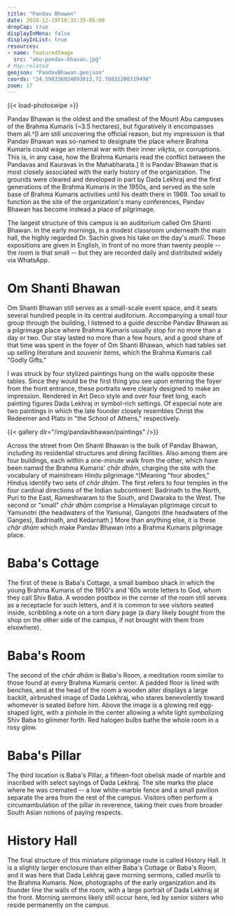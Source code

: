 ```yaml
---
title: "Pandav Bhawan"
date: 2018-12-19T10:35:35-05:00
dropCap: true
displayInMenu: false
displayInList: true
resources:
- name: featuredImage
  src: "abu-pandav-bhavan.jpg"
# Map-related
geojson: "PandavBhawan.geojson"
coords: "24.598336934893013,72.70832200319498"
zoom: 17
---
```


{{< load-photoswipe >}}

Pandav Bhawan is the oldest and the smallest of the Mount Abu campuses of the Brahma Kumaris (~3.5 hectares), but figuratively it encompasses them all.^[I am still uncovering the official reason, but my impression is that Pandav Bhawan was so-named to designate the place where Brahma Kumaris could wage an internal war with their inner _vikr̥tis_, or corruptions. This is, in any case, how the Brahma Kumaris read the conflict between the Pandavas and Kauravas in the Mahabharata.] It is Pandav Bhawan that is most closely associated with the early history of the organization. The grounds were cleared and developed in part by Dada Lekhraj and the first generations of the Brahma Kumaris in the 1950s, and served as the sole base of Brahma Kumaris activities until his death there in 1969. Too small to function as the site of the organization's many conferences, Pandav Bhawan has become instead a place of pilgrimage.

The largest structure of this campus is an auditorium called Om Shanti Bhawan. In the early mornings, in a modest classroom underneath the main hall, the highly regarded Dr. Sachin gives his take on the day's _murlī_. These expositions are given in English, in front of no more than twenty people -- the room is that small -- but they are recorded daily and distributed widely via WhatsApp.

# Om Shanti Bhawan

Om Shanti Bhawan still serves as a small-scale event space, and it seats several hundred people in its central auditorium. Accompanying a small tour group through the building, I listened to a guide describe Pandav Bhawan as a pilgrimage place where Brahma Kumaris usually stop for no more than a day or two. Our stay lasted no more than a few hours, and a good share of that time was spent in the foyer of Om Shanti Bhawan, which had tables set up selling literature and souvenir items, which the Brahma Kumaris call "Godly Gifts."

I was struck by four stylized paintings hung on the walls opposite these tables. Since they would be the first thing you see upon entering the foyer from the front entrance, these portraits were clearly designed to make an impression. Rendered in Art Deco style and over four feet long, each painting figures Dada Lekhraj in symbol-rich settings. Of especial note are two paintings in which the late founder closely resembles Christ the Redeemer and Plato in "the School of Athens," respectively.

{{< gallery dir="/img/pandavbhawan/paintings" />}}

Across the street from Om Shanti Bhawan is the bulk of Pandav Bhawan, including its residential structures and dining facilities. Also among them are four buildings, each within a one-minute walk from the other, which have been named the Brahma Kumaris' _chār dhām_, charging the site with the vocabulary of mainstream Hindu pilgrimage.^[Meaning "four abodes," Hindus identify two sets of _chār dhām_. The first refers to four temples in the four cardinal directions of the Indian subcontinent: Badrinath to the North, Puri to the East, Rameshwaram to the South, and Dwaraka to the West. The second or "small" _chār dhām_ comprise a Himalayan pilgrimage circuit to Yamunotri (the headwaters of the Yamuna), Gangotri (the headwaters of the Ganges), Badrinath, and Kedarnath.] More than anything else, it is these _chār dhām_ which make Pandav Bhawan into a Brahma Kumaris pilgrimage place.

# Baba's Cottage

The first of these is Baba's Cottage, a small bamboo shack in which the young Brahma Kumaris of the 1950's and '60s wrote letters to God, whom they call Shiv Baba. A wooden postbox in the corner of the room still serves as a receptacle for such letters, and it is common to see visitors seated inside, scribbling a note on a torn diary page (a diary likely bought from the shop on the other side of the campus, if not brought with them from elsewhere).

# Baba's Room

The second of the _chār dhām_ is Baba's Room, a meditation room similar to those found at every Brahma Kumaris center. A padded floor is lined with benches, and at the head of the room a wooden alter displays a large backlit, airbrushed image of Dada Lekhraj, who stares benevolently toward whomever is seated before him. Above the image is a glowing red egg-shaped light, with a pinhole in the center allowing a white light symbolizing Shiv Baba to glimmer forth. Red halogen bulbs bathe the whole room in a rosy glow.

# Baba's Pillar

The third location is Baba's Pillar, a fifteen-foot obelisk made of marble and inscribed with select sayings of Dada Lekhraj. The site marks the place where he was cremated -- a low white-marble fence and a small pavilion separate the area from the rest of the campus. Visitors often perform a circumambulation of the pillar in reverence, taking their cues from broader South Asian notions of paying respects.

# History Hall

The final structure of this miniature pilgrimage route is called History Hall. It is a slightly larger enclosure than either Baba's Cottage or Baba's Room, and it was here that Dada Lekhraj gave morning sermons, called _murlīs_ to the Brahma Kumaris. Now, photographs of the early organization and its founder line the walls of the room, with a large portrait of Dada Lekhraj at the front. Morning sermons likely still occur here, led by senior sisters who reside permanently on the campus.

